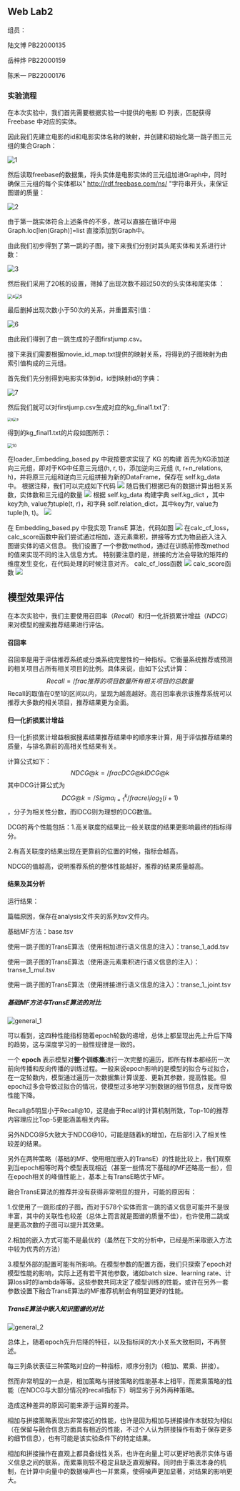 ## Web Lab2

组员：

陆文博	PB22000135

岳梓烨	PB22000159

陈禾一	PB22000176

### 实验流程

在本次实验中，我们首先需要根据实验一中提供的电影 ID 列表，匹配获得 Freebase 中对应的实体。

因此我们先建立电影的id和电影实体名称的映射，并创建和初始化第一跳子图三元组的集合Graph：

![1](./Report_img/1.png)

然后读取freebase的数据集，将头实体是电影实体的三元组加进Graph中，同时确保三元组的每个实体都以" http://rdf.freebase.com/ns/ "字符串开头，来保证图谱的质量：

![2](./Report_img/2.png)

由于第一跳实体符合上述条件的不多，故可以直接在循环中用    Graph.loc[len(Graph)]=list   直接添加到Graph中。

由此我们初步得到了第一跳的子图，接下来我们分别对其头尾实体和关系进行计数：

![3](./Report_img/3.png)

然后我们采用了20核的设置，筛掉了出现次数不超过50次的头实体和尾实体 ：

<img src="./Report_img/4.png" alt="4" style="zoom:67%;" /><img src="./Report_img/5.png" alt="5" style="zoom:67%;" />

最后删掉出现次数小于50次的关系，并重置索引值：

![6](./Report_img/6.png)

由此我们得到了由一跳生成的子图firstjump.csv。

接下来我们需要根据movie_id_map.txt提供的映射关系，将得到的子图映射为由索引值构成的三元组。

首先我们先分别得到电影实体到id，id到映射id的字典：

![7](./Report_img/7.png)

然后我们就可以对firstjump.csv生成对应的kg_final1.txt了:

<img src="./Report_img/8.png" alt="8" style="zoom: 50%;" /><img src="./Report_img/9.png" alt="9" style="zoom: 50%;" />

得到的kg_final1.txt的片段如图所示：

<img src="./Report_img/10.png" alt="10" style="zoom:67%;" />

在loader_Embedding_based.py 中我按要求实现了 KG 的构建
首先为KG添加逆向三元组，即对于KG中任意三元组(h, r, t)，添加逆向三元组 (t, r+n_relations, h)，并将原三元组和逆向三元组拼接为新的DataFrame，保存在 self.kg_data 中。
根据注释，我们可以完成如下代码
![](./Report_img/594.png)
随后我们根据已有的数据计算出相关系数，实体数和三元组的数量
![](./Report_img/595.png)
根据 self.kg_data 构建字典 self.kg_dict ，其中key为h, value为tuple(t, r)，和字典 self.relation_dict，其中key为r, value为tuple(h, t)。
![](./Report_img/596.png)

在 Embedding_based.py 中我实现 TransE 算法，代码如图
![](./Report_img/597.png)
在calc_cf_loss，calc_score函数中我们尝试通过相加，逐元素乘积，拼接等方式为物品嵌入注入图谱实体的语义信息。
我们设置了一个参数method，通过在训练前修改method的值来实现不同的注入信息方式。
特别要注意的是，拼接的方法会导致的矩阵的维度发生变化，在代码处理的时候注意对齐。
calc_cf_loss函数
![](./Report_img/598.png)
calc_score函数
![](./Report_img/599.png)

<h2>模型效果评估</h2>

在本次实验中，我们主要使用召回率（$Recall$）和归一化折损累计增益（$NDCG$）来对模型的搜索推荐结果进行评估。

<h4>召回率</h4>

召回率是用于评估推荐系统或分类系统完整性的一种指标。它衡量系统推荐或预测的相关项目占所有相关项目的比例。具体来说，由如下公式计算：
$$
Recall = /frac{推荐的项目数量}{所有相关项目的总数量}
$$
Recall的取值在0至1的区间以内，呈现为越高越好。高召回率表示该推荐系统可以推荐大多数的相关项目，推荐结果更为全面。

<h4>归一化折损累计增益</h4>

归一化折损累计增益根据搜素结果推荐结果中的顺序来计算，用于评估推荐结果的质量，与排名靠前的高相关性结果有关。

计算公式如下：
$$
NDCG@k = /frac{DCG@k}{IDCG@k}
$$
其中DCG计算公式为$$DCG@k=/Sigma_{i=1}^{k}/frac{rel_i}{log_2(i+1)}$$，分子为相关性分数，而IDCG则为理想的DCG数值。

DCG的两个性能包括：1.高关联度的结果比一般关联度的结果更影响最终的指标得分。

2.有高关联度的结果出现在更靠前的位置的时候，指标会越高。

NDCG的值越高，说明推荐系统的整体性能越好，推荐的结果质量越高。

<h4>结果及其分析</h4>

运行结果：

篇幅原因，保存在analysis文件夹的系列tsv文件内。

基础MF方法：base.tsv

使用一跳子图的TransE算法（使用相加进行语义信息的注入）：transe_1_add.tsv

使用一跳子图的TransE算法（使用逐元素乘积进行语义信息的注入）：transe_1_mul.tsv

使用一跳子图的TransE算法（使用拼接进行语义信息的注入）：transe_1_joint.tsv

<h5>基础MF方法与TransE算法的对比</h5>

![general_1](./analysis/analysis/general_1.png)

可以看到，这四种性能指标随着epoch轮数的递增，总体上都呈现出先上升后下降的趋势，这与深度学习的一般性规律是一致的。

一个 **epoch** 表示模型对**整个训练集**进行一次完整的遍历，即所有样本都经历一次前向传播和反向传播的训练过程。一般来说epoch影响的是模型的拟合与过拟合，在一定轮数内，模型通过遍历一次数据集计算误差、更新其参数，提高性能。但epoch过多会导致过拟合的情况，使模型过多地学习到数据的细节信息，反而导致性能下降。

Recall@5明显小于Recall@10，这是由于Recall的计算机制所致，Top-10的推荐内容理应比Top-5更能涵盖相关内容。

另外NDCG@5大致大于NDCG@10，可能是随着k的增加，在后部引入了相关性较差的结果。

另外在两种策略（基础的MF、使用相加嵌入的TransE）的性能比较上，我们观察到当epoch相等时两个模型表现相近（甚至一些情况下基础的MF还略高一些），但在epoch相关的峰值性能上，基本上有TransE略优于MF。

融合TransE算法的推荐并没有获得非常明显的提升，可能的原因有：

1.仅使用了一跳形成的子图，而对于578个实体而言一跳的语义信息可能并不是很丰富，其中的关联性也较差（总体上而言就是图谱的质量不佳），也许使用二跳或是更高次数的子图可以提升其效果。

2.相加的嵌入方式可能不是最优的（虽然在下文的分析中，已经是所采取嵌入方法中较为优秀的方法）

3.模型外部的配置可能有所影响。在模型参数的配置方面，我们只探索了epoch对模型性能的影响，实际上还有若干其他参数，诸如batch size、learning rate、计算loss时的lambda等等。这些参数共同决定了模型训练的性能，或许在另外一套参数设置下融合TransE算法的MF推荐机制会有明显更好的性能。

<h5>TransE算法中嵌入知识图谱的对比</h5>

![general_2](./analysis/analysis/general_2.png)

总体上，随着epoch先升后降的特征，以及指标间的大小关系大致相同，不再赘述。

每三列条状表征三种策略对应的一种指标，顺序分别为（相加、累乘、拼接）。

然而非常明显的一点是，相加策略与拼接策略的性能基本上相平，而累乘策略的性能（在NDCG与大部分情况的recall指标下）明显劣于另外两种策略。

造成这种差异的原因可能来源于运算的差异。

相加与拼接策略表现出非常接近的性能，也许是因为相加与拼接操作本就较为相似（在保留与融合信息方面具有相近的性能，不过个人认为拼接操作有助于保存更多的细节信息），也有可能是该实验条件下的特定结果。

相加和拼接操作在直观上都具备线性关系，也许在向量上可以更好地表示实体与语义信息之间的联系，而累乘则较不稳定且缺乏直观解释。同时由于乘法本身的机制，在计算中向量中的数据噪声也一并累乘，使得噪声更加显著，对结果的影响更大。

